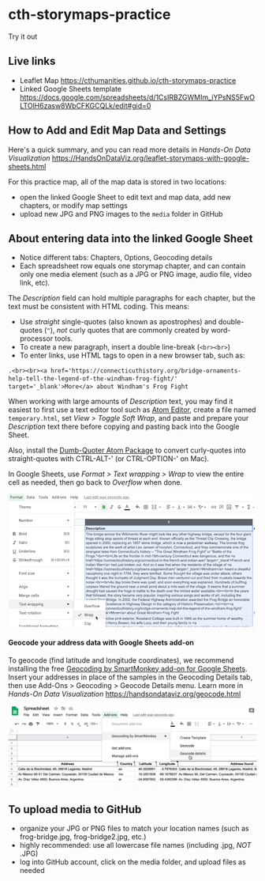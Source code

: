 # cth-storymaps-practice
Try it out

## Live links
- Leaflet Map https://cthumanities.github.io/cth-storymaps-practice
- Linked Google Sheets template https://docs.google.com/spreadsheets/d/1CsIRBZGWMIm_iYPsNS5FwOLTOlH6zasw8WbCFKGCQLk/edit#gid=0

## How to Add and Edit Map Data and Settings

Here's a quick summary, and you can read more details in *Hands-On Data Visualization* https://HandsOnDataViz.org/leaflet-storymaps-with-google-sheets.html

For this practice map, all of the map data is stored in two locations:

- open the linked Google Sheet to edit text and map data, add new chapters, or modify map settings
- upload new JPG and PNG images to the `media` folder in GitHub

## About entering data into the linked Google Sheet

- Notice different tabs: Chapters, Options, Geocoding details
- Each spreadsheet row equals one storymap chapter, and can contain only one media element (such as a JPG or PNG image, audio file, video link, etc).

The *Description* field can hold multiple paragraphs for each chapter, but the text must be consistent with HTML coding. This means:

- Use *straight* single-quotes (also known as apostrophes) and double-quotes (`"`), *not* curly quotes that are commonly created by word-processor tools.
- To create a new paragraph, insert a double line-break (`<br><br>`)
- To enter links, use HTML tags to open in a new browser tab, such as:

```
.<br><br><a href='https://connecticuthistory.org/bridge-ornaments-help-tell-the-legend-of-the-windham-frog-fight/' target='_blank'>More</a> about Windham's Frog Fight
```

When working with large amounts of *Description* text, you may find it easiest to first use a text editor tool such as [Atom Editor](https://atom.io), create a file named `temporary.html`, set *View > Toggle Soft Wrap*, and paste and prepare your *Description* text there before copying and pasting back into the Google Sheet.

Also, install the [Dumb-Quoter Atom Package](https://atom.io/packages/dumb-quoter) to convert curly-quotes into straight-quotes with CTRL-ALT-' (or CTRL-OPTION-' on Mac).

In Google Sheets, use *Format > Text wrapping > Wrap* to view the entire cell as needed, then go back to *Overflow* when done.  

![Screenshot of text entry into template](text-entry-screenshot.png)

#### Geocode your address data with Google Sheets add-on
To geocode (find latitude and longitude coordinates), we recommend installing the free [Geocoding by SmartMonkey add-on for Google Sheets](https://gsuite.google.com/marketplace/app/geocoding_by_smartmonkey/1033231575312). Insert your addresses in place of the samples in the Geocoding Details tab, then use Add-Ons > Geocoding > Geocode Details menu. Learn more in *Hands-On Data Visualization* https://handsondataviz.org/geocode.html

![Geocoding](geocode.png)

## To upload media to GitHub

- organize your JPG or PNG files to match your location names (such as frog-bridge.jpg, frog-bridge2.jpg, etc.)
- highly recommended: use all lowercase file names (including .jpg, *NOT* .JPG)
- log into GitHub account, click on the media folder, and upload files as needed 
